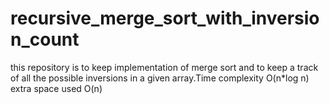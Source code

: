 # recursive_merge_sort_with_inversion_count
this repository is to keep implementation of merge sort and to keep a track of all the possible inversions in a given array.Time complexity O(n*log n) extra space used O(n) 
